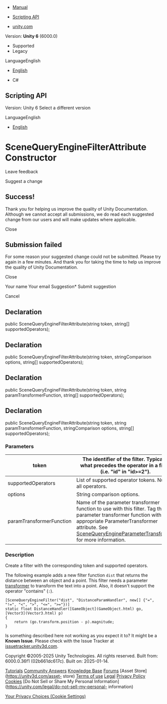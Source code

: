 [ ]()

  * [Manual](../Manual/index.html)
  * [Scripting API](../ScriptReference/index.html)

  * [unity.com](https://unity.com/)

Version: **Unity 6** (6000.0)

  * Supported
  * Legacy

LanguageEnglish

  * [English]()

  * C#

[ ](https://docs.unity3d.com)

## Scripting API

Version: Unity 6 Select a different version

LanguageEnglish

  * [English]()

# SceneQueryEngineFilterAttribute Constructor

Leave feedback

Suggest a change

## Success!

Thank you for helping us improve the quality of Unity Documentation. Although
we cannot accept all submissions, we do read each suggested change from our
users and will make updates where applicable.

Close

## Submission failed

For some reason your suggested change could not be submitted. Please <a>try
again</a> in a few minutes. And thank you for taking the time to help us
improve the quality of Unity Documentation.

Close

Your name Your email Suggestion* Submit suggestion

Cancel

[ ]()

## Declaration

public SceneQueryEngineFilterAttribute(string token, string[]
supportedOperators);

## Declaration

public SceneQueryEngineFilterAttribute(string token, stringComparison options,
string[] supportedOperators);

## Declaration

public SceneQueryEngineFilterAttribute(string token, string
paramTransformerFunction, string[] supportedOperators);

## Declaration

public SceneQueryEngineFilterAttribute(string token, string
paramTransformerFunction, stringComparison options, string[]
supportedOperators);

### Parameters

token | The identifier of the filter. Typically what precedes the operator in a filter (i.e. "id" in "id>=2").  
---|---  
supportedOperators | List of supported operator tokens. Null for all operators.  
options | String comparison options.  
paramTransformerFunction | Name of the parameter transformer function to use with this filter. Tag the parameter transformer function with the appropriate ParameterTransformer attribute. See [SceneQueryEngineParameterTransformer](Search.Providers.SceneQueryEngineParameterTransformerAttribute.html) for more information.  
  
### Description

Create a filter with the corresponding token and supported operators.

The following example adds a new filter function `dist` that returns the
distance between an object and a point. This filter needs a parameter
[transformer](Search.Providers.SceneQueryEngineParameterTransformerAttribute.html)
to transform the text into a point. Also, it doesn't support the operator
"contains" (`:`).

    
    
    [SceneQueryEngineFilter("dist", "DistanceParamHandler", new[] {"=", "!=", "<", ">", "<=", ">="})]
    static float DistanceHandler([GameObject](GameObject.html) go, [Vector3](Vector3.html) p)
    {
        return (go.transform.position - p).magnitude;
    }
    

Is something described here not working as you expect it to? It might be a
**Known Issue**. Please check with the Issue Tracker at
[issuetracker.unity3d.com](https://issuetracker.unity3d.com).

Copyright ©2005-2025 Unity Technologies. All rights reserved. Built from:
6000.0.36f1 (02b661dc617c). Built on: 2025-01-14.

[Tutorials](https://unity3d.com/learn) [Community
Answers](https://answers.unity3d.com) [Knowledge
Base](https://support.unity3d.com/hc/en-us)
[Forums](https://forum.unity3d.com) [Asset Store](https://unity3d.com/asset-
store) [Terms of use](https://docs.unity3d.com/Manual/TermsOfUse.html)
[Legal](https://unity.com/legal) [Privacy
Policy](https://unity.com/legal/privacy-policy)
[Cookies](https://unity.com/legal/cookie-policy) [Do Not Sell or Share My
Personal Information](https://unity.com/legal/do-not-sell-my-personal-
information)

[Your Privacy Choices (Cookie Settings)](javascript:void\(0\);)

